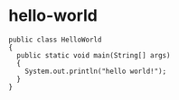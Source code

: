 # hello-world
```
public class HelloWorld
{
  public static void main(String[] args)
  {
    System.out.println("hello world!");
  }
}
```
